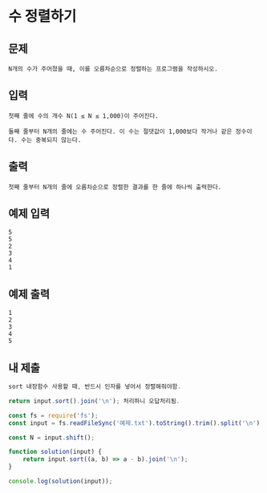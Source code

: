 # 수 정렬하기

## 문제

```
N개의 수가 주어졌을 때, 이를 오름차순으로 정렬하는 프로그램을 작성하시오.
```

## 입력

```
첫째 줄에 수의 개수 N(1 ≤ N ≤ 1,000)이 주어진다.

둘째 줄부터 N개의 줄에는 수 주어진다. 이 수는 절댓값이 1,000보다 작거나 같은 정수이다. 수는 중복되지 않는다.
```

## 출력

```
첫째 줄부터 N개의 줄에 오름차순으로 정렬한 결과를 한 줄에 하나씩 출력한다.
```

## 예제 입력

```
5
5
2
3
4
1
```

## 예제 출력

```
1
2
3
4
5
```

## 내 제출

```js
sort 내장함수 사용할 때, 반드시 인자를 넣어서 정렬해줘야함.

return input.sort().join('\n'); 처리하니 오답처리됨.

const fs = require('fs');
const input = fs.readFileSync('예제.txt').toString().trim().split('\n').map(Number);

const N = input.shift();

function solution(input) {
    return input.sort((a, b) => a - b).join('\n');
}

console.log(solution(input));
```
